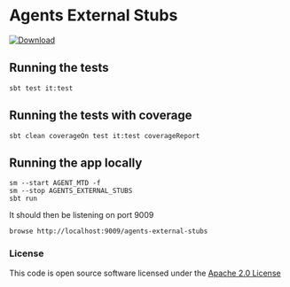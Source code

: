 # Agents External Stubs

[ ![Download](https://api.bintray.com/packages/hmrc/releases/agents-external-stubs/images/download.svg) ](https://bintray.com/hmrc/releases/agents-external-stubs/_latestVersion)

## Running the tests

    sbt test it:test

## Running the tests with coverage

    sbt clean coverageOn test it:test coverageReport

## Running the app locally

    sm --start AGENT_MTD -f
    sm --stop AGENTS_EXTERNAL_STUBS
    sbt run

It should then be listening on port 9009

    browse http://localhost:9009/agents-external-stubs

### License


This code is open source software licensed under the [Apache 2.0 License]("http://www.apache.org/licenses/LICENSE-2.0.html")
